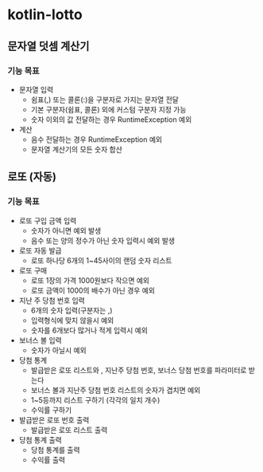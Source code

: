 # kotlin-lotto

## 문자열 덧셈 계산기
### 기능 목표
* 문자열 입력
  * 쉼표(,) 또는 콜론(:)을 구분자로 가지는 문자열 전달
  * 기본 구분자(쉼표, 콜론) 외에 커스텀 구분자 지정 가능
  * 숫자 이외의 값 전달하는 경우 RuntimeException 예외
* 계산
  * 음수 전달하는 경우 RuntimeException 예외
  * 문자열 계산기의 모든 숫자 합산


## 로또 (자동)
### 기능 목표
* 로또 구입 금액 입력
  * 숫자가 아니면 예외 발생
  * 음수 또는 양의 정수가 아닌 숫자 입력시 예외 발생
* 로또 자동 발급
  * 로또 하나당 6개의 1~45사이의 랜덤 숫자 리스트
* 로또 구매
  * 로또 1장의 가격 1000원보다 작으면 예외
  * 로또 금액이 1000의 배수가 아닌 경우 예외
* 지난 주 당첨 번호 입력
  * 6개의 숫자 입력(구분자는 ,)
  * 입력형식에 맞지 않을시 예외
  * 숫자를 6개보다 많거나 적게 입력시 예외
* 보너스 볼 입력
  * 숫자가 아닐시 예외
* 당첨 통계
  * 발급받은 로또 리스트와 , 지난주 당첨 번호, 보너스 당첨 번호를 파라미터로 받는다
  * 보너스 볼과 지난주 당첨 번호 리스트의 숫자가 겹치면 예외
  * 1~5등까지 리스트 구하기 (각각의 일치 개수)
  * 수익률 구하기
* 발급받은 로또 번호 출력
  * 발급받은 로또 리스트 출력
* 당첨 통계 출력
  * 당첨 통계를 출력
  * 수익률 출력
